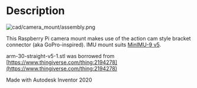 # Description

![cad/camera_mount/assembly.png](https://github.com/mmajewsk/Tonic/raw/master/cad/camera_mount/assembly.png)

This Raspberry Pi camera mount makes use of the action cam style bracket connector (aka GoPro-inspired).
IMU mount suits [MinIMU-9 v5](https://www.pololu.com/product/2738).

arm-30-straight-v5-1.stl was borrowed from [https://www.thingiverse.com/thing:2194278](https://www.thingiverse.com/thing:2194278)

Made with Autodesk Inventor 2020